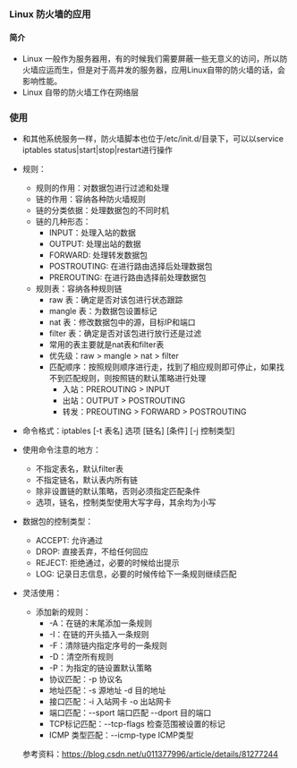 ### Linux 防火墙的应用

#### 简介
* Linux 一般作为服务器用，有的时候我们需要屏蔽一些无意义的访问，所以防火墙应运而生，但是对于高并发的服务器，应用Linux自带的防火墙的话，会影响性能。
* Linux 自带的防火墙工作在网络层

### 使用
* 和其他系统服务一样，防火墙脚本也位于/etc/init.d/目录下，可以以service iptables status|start|stop|restart进行操作
* 规则：
  * 规则的作用：对数据包进行过滤和处理
  * 链的作用：容纳各种防火墙规则
  * 链的分类依据：处理数据包的不同时机
  * 链的几种形态：
    * INPUT：处理入站的数据
    * OUTPUT: 处理出站的数据
    * FORWARD: 处理转发数据包
    * POSTROUTING: 在进行路由选择后处理数据包
    * PREROUTING: 在进行路由选择前处理数据包
  * 规则表：容纳各种规则链
    * raw 表：确定是否对该包进行状态跟踪
    * mangle 表：为数据包设置标记
    * nat 表：修改数据包中的源，目标IP和端口
    * filter 表：确定是否对该包进行放行还是过滤
    * 常用的表主要就是nat表和filter表
    * 优先级：raw > mangle > nat > filter
    * 匹配顺序：按照规则顺序进行走，找到了相应规则即可停止，如果找不到匹配规则，则按照链的默认策略进行处理
      * 入站：PREROUTING > INPUT
      * 出站：OUTPUT > POSTROUTING
      * 转发：PREOUTING > FORWARD > POSTROUTING
* 命令格式：iptables [-t 表名] 选项 [链名] [条件] [-j 控制类型]
* 使用命令注意的地方：
  * 不指定表名，默认filter表
  * 不指定链名，默认表内所有链
  * 除非设置链的默认策略，否则必须指定匹配条件
  * 选项，链名，控制类型使用大写字母，其余均为小写
* 数据包的控制类型：
  * ACCEPT: 允许通过
  * DROP: 直接丢弃，不给任何回应
  * REJECT: 拒绝通过，必要的时候给出提示
  * LOG: 记录日志信息，必要的时候传给下一条规则继续匹配
* 灵活使用：
  * 添加新的规则：
    * -A：在链的末尾添加一条规则
    * -I：在链的开头插入一条规则
    * -F：清除链内指定序号的一条规则
    * -D：清空所有规则
    * -P：为指定的链设置默认策略
    * 协议匹配：-p 协议名
    * 地址匹配：-s 源地址 -d 目的地址
    * 接口匹配：-i 入站网卡 -o 出站网卡
    * 端口匹配：--sport 端口匹配   --dport 目的端口
    * TCP标记匹配：--tcp-flags 检查范围被设置的标记
    * ICMP 类型匹配：--icmp-type  ICMP类型
  
  
  
  
  
  参考资料：https://blog.csdn.net/u011377996/article/details/81277244
  
